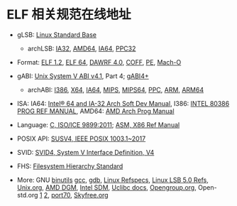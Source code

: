 

# ELF 相关规范在线地址

* gLSB: [Linux Standard Base](http://refspecs.linuxfoundation.org/lsb.shtml)
    * archLSB: [IA32](http://refspecs.linuxfoundation.org/LSB_5.0.0/LSB-Core-IA32/LSB-Core-IA32/book1.html), [AMD64](http://refspecs.linuxfoundation.org/LSB_5.0.0/LSB-Desktop-AMD64/LSB-Desktop-AMD64/book1.html), [IA64](http://refspecs.linuxfoundation.org/LSB_5.0.0/LSB-Core-IA64/LSB-Core-IA64/book1.html), [PPC32](http://refspecs.linuxfoundation.org/LSB_5.0.0/LSB-Desktop-PPC32/LSB-Desktop-PPC32/book1.html)

* Format: [ELF 1.2](http://refspecs.linuxfoundation.org/elf/elf.pdf), [ELF 64](https://uclibc.org/docs/elf-64-gen.pdf), [DAWRF 4.0](http://dwarfstd.org/doc/DWARF4.pdf), [COFF](http://www.ti.com/lit/an/spraao8/spraao8.pdf), [PE](http://www.skyfree.org/linux/references/coff.pdf), [Mach-O](https://github.com/aidansteele/osx-abi-macho-file-format-reference)

* gABI: [Unix System V ABI v4.1](https://uclibc.org/docs/SysV-ABI.pdf), Part 4; [gABI4+](http://refspecs.linuxfoundation.org/elf/gabi4+/contents.html)
    * archABI: [I386](http://refspecs.linuxfoundation.org/elf/abi386-4.pdf), [X64](http://refspecs.linuxfoundation.org/elf/x86_64-abi-0.99.pdf), [IA64](http://refspecs.linuxfoundation.org/elf/IA64-SysV-psABI.pdf), [MIPS](http://refspecs.linuxfoundation.org/elf/mipsabi.pdf), [MIPS64](https://www.linux-mips.org/pub/linux/mips/doc/ABI/elf64-2.4.pdf), [PPC](http://refspecs.linuxfoundation.org/elf/elfspec_ppc.pdf), [ARM](http://refspecs.linuxfoundation.org/elf/ARMELF.pdf), [ARM64](http://infocenter.arm.com/help/topic/com.arm.doc.ihi0056b/IHI0056B_aaelf64.pdf)


* ISA: IA64: [Intel® 64 and IA-32 Arch Soft Dev Manual](https://software.intel.com/sites/default/files/managed/39/c5/325462-sdm-vol-1-2abcd-3abcd.pdf), I386: [INTEL 80386 PROG REF MANUAL](http://css.csail.mit.edu/6.858/2015/readings/i386.pdf), AMD64: [AMD Arch Prog Manual](https://developer.amd.com/resources/developer-guides-manuals/)

* Language: [C, ISO/ICE 9899:2011](http://www.open-std.org/jtc1/sc22/wg14/www/docs/n1570.pdf); [ASM, X86 Ref Manual](https://docs.oracle.com/cd/E19641-01/802-1948/802-1948.pdf)

* POSIX API: [SUSV4, IEEE POSIX 1003.1~2017](https://pubs.opengroup.org/onlinepubs/9699919799/)

* SVID: [SVID4, System V Interface Definition, V4](http://refspecs.linuxfoundation.org/svid4/)

* FHS: [Filesystem Hierarchy Standard](http://refspecs.linuxfoundation.org/fhs.shtml)

* More: GNU [binutils](https://sourceware.org/binutils/docs/) [gcc](https://gcc.gnu.org/onlinedocs/), [gdb](https://www.gnu.org/software/gdb/documentation/), [Linux Refspecs](http://refspecs.linuxfoundation.org/), [Linux LSB 5.0 Refs](http://refspecs.linuxfoundation.org/LSB_5.0.0/LSB-Core-generic/LSB-Core-generic/normativerefs.html), [Unix.org](http://www.unix.org/online.html), [AMD DGM](https://developer.amd.com/resources/developer-guides-manuals/), [Intel SDM](https://software.intel.com/en-us/articles/intel-sdm), [Uclibc docs](https://uclibc.org/docs/), [Opengroup.org](https://pubs.opengroup.org/onlinepubs/), Open-std.org [1](http://www.open-std.org/jtc1/sc22/wg14/www/docs/) [2](http://open-std.org/), [port70](http://port70.net/~nsz/c/), [Skyfree.org](http://www.skyfree.org/linux/references/references.html)
